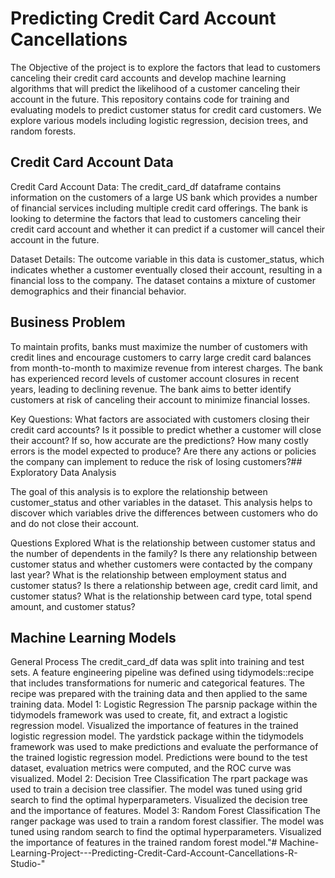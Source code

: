 
# Predicting Credit Card Account Cancellations

The Objective of the project is to explore the factors that lead to customers canceling their credit card accounts and develop machine learning algorithms that will predict the likelihood of a customer canceling their account in the future.
This repository contains code for training and evaluating models to predict customer status for credit card customers. We explore various models including logistic regression, decision trees, and random forests.



## Credit Card Account Data
Credit Card Account Data:
The credit_card_df dataframe contains information on the customers of a large US bank which provides a number of financial services including multiple credit card offerings.
The bank is looking to determine the factors that lead to customers canceling their credit card account and whether it can predict if a customer will cancel their account in the future.

Dataset Details:
The outcome variable in this data is customer_status, which indicates whether a customer eventually closed their account, resulting in a financial loss to the company.
The dataset contains a mixture of customer demographics and their financial behavior.

## Business Problem

To maintain profits, banks must maximize the number of customers with credit lines and encourage customers to carry large credit card balances from month-to-month to maximize revenue from interest charges. The bank has experienced record levels of customer account closures in recent years, leading to declining revenue. The bank aims to better identify customers at risk of canceling their account to minimize financial losses.

Key Questions:
What factors are associated with customers closing their credit card accounts?
Is it possible to predict whether a customer will close their account? If so, how accurate are the predictions?
How many costly errors is the model expected to produce?
Are there any actions or policies the company can implement to reduce the risk of losing customers?## Exploratory Data Analysis

The goal of this analysis is to explore the relationship between customer_status and other variables in the dataset. This analysis helps to discover which variables drive the differences between customers who do and do not close their account.

Questions Explored
What is the relationship between customer status and the number of dependents in the family?
Is there any relationship between customer status and whether customers were contacted by the company last year?
What is the relationship between employment status and customer status?
Is there a relationship between age, credit card limit, and customer status?
What is the relationship between card type, total spend amount, and customer status?
## Machine Learning Models
General Process
The credit_card_df data was split into training and test sets.
A feature engineering pipeline was defined using tidymodels::recipe that includes transformations for numeric and categorical features.
The recipe was prepared with the training data and then applied to the same training data.
Model 1: Logistic Regression
The parsnip package within the tidymodels framework was used to create, fit, and extract a logistic regression model.
Visualized the importance of features in the trained logistic regression model.
The yardstick package within the tidymodels framework was used to make predictions and evaluate the performance of the trained logistic regression model. Predictions were bound to the test dataset, evaluation metrics were computed, and the ROC curve was visualized.
Model 2: Decision Tree Classification
The rpart package was used to train a decision tree classifier.
The model was tuned using grid search to find the optimal hyperparameters.
Visualized the decision tree and the importance of features.
Model 3: Random Forest Classification
The ranger package was used to train a random forest classifier.
The model was tuned using random search to find the optimal hyperparameters.
Visualized the importance of features in the trained random forest model."# Machine-Learning-Project---Predicting-Credit-Card-Account-Cancellations-R-Studio-" 
